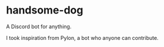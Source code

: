 # handsome-dog


A Discord bot for anything. 

I took inspiration from Pylon, a bot who anyone can contribute.
